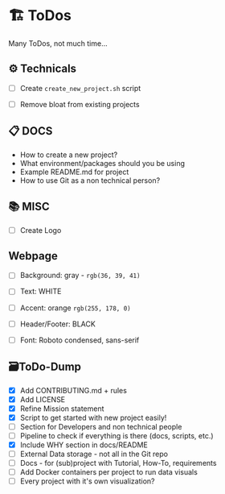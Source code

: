 # 🏗️ ToDos

Many ToDos, not much time...

## ⚙️ Technicals
- [ ] Create `create_new_project.sh` script
- [ ] Remove bloat from existing projects


## 📋️ DOCS
- How to create a new project?
- What environment/packages should you be using
- Example README.md for project
- How to use Git as a non technical person?


## 📚 MISC
- [ ] Create Logo


## Webpage
- [ ] Background: gray - `rgb(36, 39, 41)`
- [ ] Text: WHITE
- [ ] Accent: orange `rgb(255, 178, 0)`
- [ ] Header/Footer: BLACK
- [ ] Font: Roboto condensed, sans-serif



## 🗃️ToDo-Dump
- [X] Add CONTRIBUTING.md + rules
- [X] Add LICENSE
- [X] Refine Mission statement
- [X] Script to get started with new project easily!
- [ ] Section for Developers and non technical people
- [ ] Pipeline to check if everything is there (docs, scripts, etc.)
- [X] Include WHY section in docs/README
- [ ] External Data storage - not all in the Git repo
- [ ] Docs - for (sub)project with Tutorial, How-To, requirements
- [ ] Add Docker containers per project to run data visuals
- [ ] Every project with it's own visualization?
